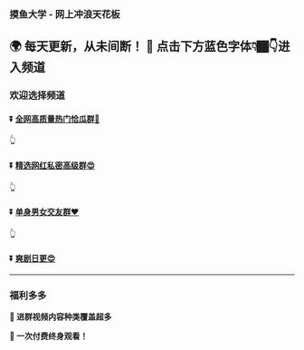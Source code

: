 ### 摸鱼大学 - 网上冲浪天花板
**:earth_africa: 每天更新，从未间断！**
**:rocket: 点击下方蓝色字体👇🏾👇进入频道**
---
### 欢迎选择频道
#### :arrow_double_down: [全网高质量热门恰瓜群🍉](http://099f.fiuvx.cn/c/#/?p=pqrwlk)
👆
#### :arrow_double_down: [精选网红私密高级群😍](http://stm63fqsu.hn-bkt.clouddn.com/guangzhou-cos.htm?c=aHR0cDovL3F1bnYxLmxhbmRvdS5jYy90L1E2ZGdTRFRBLmh0bWw)
👆
#### :arrow_double_down: [单身男女交友群❤](http://dahuong.kvamhcr.cn/app/index.php?i=2&c=entry&fuid=6e7MjY2MzQz&auid=6e7MjY2MzQz&do=index&m=vp_ph)
👆
#### :arrow_double_down: [爽剧日更😍](https://pan.quark.cn/s/5d66a3ba1aab)
---
### 福利多多
**:gift: 进群视频内容种类覆盖超多**

**:gift: 一次付费终身观看！**
